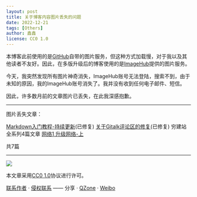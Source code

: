 ```yaml
---
layout: post
title: 关于博客内容图片丢失的问题
date: 2022-12-21
tags: [Others]
author: 鑫鑫
license: CC0 1.0
---
```


本博客此前使用的是[GitHub](https://github.com)自带的图片服务，但这种方式加载慢，对于我以及其他读者不友好。因此，在多版升级后的博客使用的是[ImageHub](https://www.imagehub.cc)提供的图片服务。

今天，我突然发现所有图片神奇消失，ImageHub账号无法登陆，搜索不到，由于未知的原因，我的ImageHub账号消失了。我并没有收到任何电子邮件、短信。

因此，许多数月前的文章图片已丢失，在此我深感抱歉。

---

图片丢失文章：

[Markdown入门教程-持续更新](/markdown)(已修复) [关于Gitalk评论区的修复](/fix-gitalk/)(已修复) 穷建站全系列4篇文章 [网络1 升级网络-上](/network_1/)

共7篇

---

[![](https://licensebuttons.net/l/zero/1.0/88x31.png)](https://creativecommons.org/publicdomain/zero/1.0/)

本文章采用[CC0 1.0](https://creativecommons.org/publicdomain/zero/1.0/)协议进行许可。

[联系作者](mailto:blog@xinxin2021.tk) · [侵权联系](mailto:tort@xinxin2021.tk) —— 分享 · [QZone](https%3A%2F%2Fblog.xinxin2021.tk%2Fimagehub%2F&title=%E5%85%B3%E4%BA%8E%E5%8D%9A%E5%AE%A2%E5%86%85%E5%AE%B9%E5%9B%BE%E7%89%87%E4%B8%A2%E5%A4%B1%E7%9A%84%E9%97%AE%E9%A2%98&site=%E9%91%AB%E5%8D%9A%E5%AE%A2) · [Weibo](https://service.weibo.com/share/share.php?url=https%3A%2F%2Fblog.xinxin2021.tk%2Fimagehub%2F&count=1&title=%E5%85%B3%E4%BA%8E%E5%8D%9A%E5%AE%A2%E5%86%85%E5%AE%B9%E5%9B%BE%E7%89%87%E4%B8%A2%E5%A4%B1%E7%9A%84%E9%97%AE%E9%A2%98&language=zh_cn)
